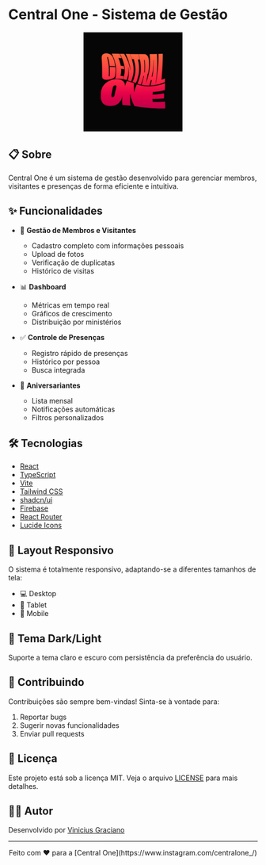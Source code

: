 # Central One - Sistema de Gestão

<p align="center">
  <img src="src/assets/centralone.jpg" alt="Central One Logo" width="200"/>
</p>

## 📋 Sobre

Central One é um sistema de gestão desenvolvido para gerenciar membros, visitantes e presenças de forma eficiente e intuitiva.

## ✨ Funcionalidades

- 👥 **Gestão de Membros e Visitantes**

  - Cadastro completo com informações pessoais
  - Upload de fotos
  - Verificação de duplicatas
  - Histórico de visitas

- 📊 **Dashboard**

  - Métricas em tempo real
  - Gráficos de crescimento
  - Distribuição por ministérios

- ✅ **Controle de Presenças**

  - Registro rápido de presenças
  - Histórico por pessoa
  - Busca integrada

- 🎂 **Aniversariantes**
  - Lista mensal
  - Notificações automáticas
  - Filtros personalizados

## 🛠️ Tecnologias

- [React](https://reactjs.org/)
- [TypeScript](https://www.typescriptlang.org/)
- [Vite](https://vitejs.dev/)
- [Tailwind CSS](https://tailwindcss.com/)
- [shadcn/ui](https://ui.shadcn.com/)
- [Firebase](https://firebase.google.com/)
- [React Router](https://reactrouter.com/)
- [Lucide Icons](https://lucide.dev/)

## 📱 Layout Responsivo

O sistema é totalmente responsivo, adaptando-se a diferentes tamanhos de tela:

- 💻 Desktop
- 📱 Tablet
- 📱 Mobile

## 🌙 Tema Dark/Light

Suporte a tema claro e escuro com persistência da preferência do usuário.

## 🤝 Contribuindo

Contribuições são sempre bem-vindas! Sinta-se à vontade para:

1. Reportar bugs
2. Sugerir novas funcionalidades
3. Enviar pull requests

## 📄 Licença

Este projeto está sob a licença MIT. Veja o arquivo [LICENSE](LICENSE) para mais detalhes.

## 👨‍💻 Autor

Desenvolvido por [Vinicius Graciano](https://github.com/viniciuswx)

---

<p align="center">
  Feito com ❤️ para a [Central One](https://www.instagram.com/centralone_/)
</p>
